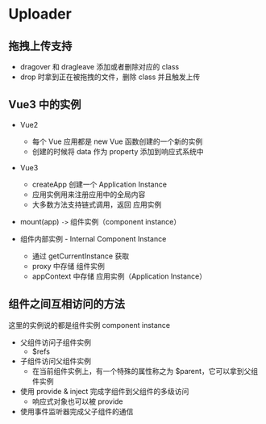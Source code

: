 # Uploader

## 拖拽上传支持

- dragover 和 dragleave 添加或者删除对应的 class
- drop 时拿到正在被拖拽的文件，删除 class 并且触发上传

## Vue3 中的实例

- Vue2
  - 每个 Vue 应用都是 new Vue 函数创建的一个新的实例
  - 创建的时候将 data 作为 property 添加到响应式系统中
- Vue3

  - createApp 创建一个 Application Instance
  - 应用实例用来注册应用中的全局内容
  - 大多数方法支持链式调用，返回 应用实例

- mount(app) `->` 组件实例（component instance）
- 组件内部实例 - Internal Component Instance
  - 通过 getCurrentInstance 获取
  - proxy 中存储 组件实例
  - appContext 中存储 应用实例（Application Instance）

## 组件之间互相访问的方法

这里的实例说的都是组件实例 component instance

- 父组件访问子组件实例
  - $refs
- 子组件访问父组件实例
  - 在当前组件实例上，有一个特殊的属性称之为 $parent，它可以拿到父组件实例
- 使用 provide & inject 完成字组件到父组件的多级访问
  - 响应式对象也可以被 provide
- 使用事件监听器完成父子组件的通信
